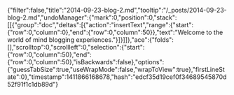 {"filter":false,"title":"2014-09-23-blog-2.md","tooltip":"/_posts/2014-09-23-blog-2.md","undoManager":{"mark":0,"position":0,"stack":[[{"group":"doc","deltas":[{"action":"insertText","range":{"start":{"row":0,"column":0},"end":{"row":0,"column":50}},"text":"Welcome to the world of mind blogging experiences."}]}]]},"ace":{"folds":[],"scrolltop":0,"scrollleft":0,"selection":{"start":{"row":0,"column":50},"end":{"row":0,"column":50},"isBackwards":false},"options":{"guessTabSize":true,"useWrapMode":false,"wrapToView":true},"firstLineState":0},"timestamp":1411866168678,"hash":"edcf35d19cef0f34689545870d52f91f1c1db89d"}